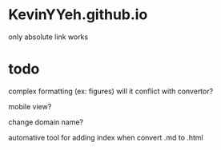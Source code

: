 # KevinYYeh.github.io

only absolute link works

# todo

complex formatting (ex: figures) will it conflict with convertor?

mobile view?

change domain name?

automative tool for adding index when convert .md to .html
